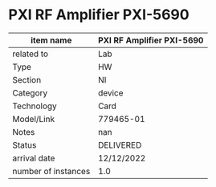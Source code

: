 
# PXI RF Amplifier PXI-5690

| item name | PXI RF Amplifier PXI-5690 |
| -------- | -------- | 
| related to | Lab | 
| Type | HW | 
| Section | NI | 
| Category | device |
| Technology | Card |
| Model/Link | 779465-01 |
| Notes | nan |
| Status | DELIVERED |
| arrival date | 12/12/2022 |
| number of instances | 1.0 | 
        